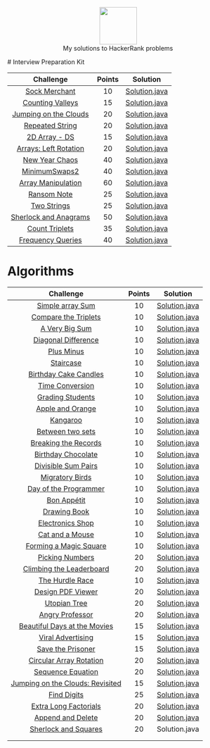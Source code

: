 
<p align="center">
    <a href="https://www.hackerrank.com/rockey5520">
        <img height=85 src="https://res.cloudinary.com/rockey5520/image/upload/v1585671805/hackerrank/hackerrank_mbzwqf.svg">
    </a>
    <br>My solutions to HackerRank problems
</p>
# Interview Preparation Kit

|                          Challenge                           | Points |                           Solution                           |
| :----------------------------------------------------------: | :----: | :----------------------------------------------------------: |
| [Sock Merchant](https://www.hackerrank.com/challenges/sock-merchant/problem?h_l=interview&playlist_slugs%5B%5D=interview-preparation-kit&playlist_slugs%5B%5D=warmup) |   10   | [Solution.java](https://github.com/rockey5520/hackerrank-java/blob/master/interviewprepararionkit/warmupchallenges/sockmerchant/Solution.java) |
| [Counting Valleys](https://www.hackerrank.com/challenges/counting-valleys/problem?h_l=interview&playlist_slugs%5B%5D=interview-preparation-kit&playlist_slugs%5B%5D=warmup) |   15   | [Solution.java](https://github.com/rockey5520/hackerrank-java/blob/master/interviewprepararionkit/warmupchallenges/countingvalleys/Solution.java) |
| [Jumping on the Clouds](https://www.hackerrank.com/challenges/jumping-on-the-clouds/problem?h_l=interview&playlist_slugs%5B%5D=interview-preparation-kit&playlist_slugs%5B%5D=warmup) |   20   | [Solution.java](https://github.com/rockey5520/hackerrank-java/blob/master/interviewprepararionkit/warmupchallenges/jumpingontheclouds/Solution.java) |
| [Repeated String](https://www.hackerrank.com/challenges/repeated-string/problem?h_l=interview&playlist_slugs%5B%5D=interview-preparation-kit&playlist_slugs%5B%5D=warmup) |   20   | [Solution.java](https://github.com/rockey5520/hackerrank-java/tree/master/interviewprepararionkit/warmupchallenges/RepeatedString) |
| [2D Array - DS](https://www.hackerrank.com/challenges/2d-array/problem?h_l=interview&playlist_slugs%5B%5D=interview-preparation-kit&playlist_slugs%5B%5D=arrays) |   15   | [Solution.java](https://github.com/rockey5520/hackerrank-java/blob/master/interviewprepararionkit/arrays/twoDArrayDS/Solution.java) |
| [Arrays: Left Rotation](https://www.hackerrank.com/challenges/ctci-array-left-rotation/problem?h_l=interview&playlist_slugs%5B%5D=interview-preparation-kit&playlist_slugs%5B%5D=arrays) |   20   | [Solution.java](https://github.com/rockey5520/hackerrank-java/blob/master/interviewprepararionkit/arrays/leftrotation/Solution.java) |
| [New Year Chaos](https://www.hackerrank.com/challenges/new-year-chaos/problem?h_l=interview&playlist_slugs%5B%5D=interview-preparation-kit&playlist_slugs%5B%5D=arrays) |   40   | [Solution.java](https://github.com/rockey5520/hackerrank-java/blob/master/interviewprepararionkit/arrays/newyearchaos/Solution.java) |
| [MinimumSwaps2](https://www.hackerrank.com/challenges/minimum-swaps-2/problem?h_l=interview&playlist_slugs%5B%5D=interview-preparation-kit&playlist_slugs%5B%5D=arrays) |   40   | [Solution.java](https://github.com/rockey5520/hackerrank-java/blob/master/interviewprepararionkit/MinimumSwaps2/Solution.java) |
| [Array Manipulation](https://www.hackerrank.com/challenges/crush/problem?h_l=interview&playlist_slugs%5B%5D=interview-preparation-kit&playlist_slugs%5B%5D=arrays) |   60   | [Solution.java](https://github.com/rockey5520/hackerrank-java/blob/master/interviewprepararionkit/arrays/arraymanipulation/Solution.java) |
| [Ransom Note](https://www.hackerrank.com/challenges/ctci-ransom-note/problem?h_l=interview&playlist_slugs%5B%5D=interview-preparation-kit&playlist_slugs%5B%5D=dictionaries-hashmaps) |   25   | [Solution.java](https://github.com/rockey5520/hackerrank-java/blob/master/interviewprepararionkit/DictionariesandHashmaps/ransomnote/Solution.java) |
| [Two Strings](https://www.hackerrank.com/challenges/two-strings/problem?h_l=interview&playlist_slugs%5B%5D=interview-preparation-kit&playlist_slugs%5B%5D=dictionaries-hashmaps) |   25   | [Solution.java](https://github.com/rockey5520/hackerrank-java/tree/master/interviewprepararionkit/DictionariesandHashmaps/twostrings) |
| [Sherlock and Anagrams](https://www.hackerrank.com/challenges/sherlock-and-anagrams/problem?h_l=interview&playlist_slugs%5B%5D=interview-preparation-kit&playlist_slugs%5B%5D=dictionaries-hashmaps) |   50   | [Solution.java](https://github.com/rockey5520/hackerrank-java/blob/master/interviewprepararionkit/dictionariesandhashmaps/sherlockandanagrams/Solution.java) |
| [Count Triplets](https://www.hackerrank.com/challenges/count-triplets-1/problem?h_l=interview&playlist_slugs%5B%5D=interview-preparation-kit&playlist_slugs%5B%5D=dictionaries-hashmaps) |   35   | [Solution.java](https://github.com/rockey5520/hackerrank-java/blob/master/interviewprepararionkit/dictionariesandhashmaps/counttriplets/Solution.java) |
| [Frequency Queries](https://www.hackerrank.com/challenges/frequency-queries/problem?h_l=interview&playlist_slugs%5B%5D=interview-preparation-kit&playlist_slugs%5B%5D=dictionaries-hashmaps) |   40   | [Solution.java](https://github.com/rockey5520/hackerrank-java/blob/master/interviewprepararionkit/dictionariesandhashmaps/frequencyqueries/Solution.java) |

# Algorithms

|                          Challenge                           | Points |                           Solution                           |
| :----------------------------------------------------------: | :----: | :----------------------------------------------------------: |
| [Simple array Sum](https://www.hackerrank.com/challenges/simple-array-sum/problem) |   10   | [Solution.java](https://github.com/rockey5520/hackerrank-java/blob/master/algorithms/warmup/simplearraysum/Solution.java) |
| [Compare the Triplets](https://www.hackerrank.com/challenges/compare-the-triplets/problem) |   10   | [Solution.java](https://github.com/rockey5520/hackerrank-java/blob/master/algorithms/warmup/comparethetriplets/Solution.java) |
| [A Very Big Sum](https://www.hackerrank.com/challenges/a-very-big-sum/problem) |   10   | [Solution.java](https://github.com/rockey5520/hackerrank-java/blob/master/algorithms/warmup/averybigsum/Solution.java) |
| [Diagonal Difference](https://www.hackerrank.com/challenges/diagonal-difference/problem) |   10   | [Solution.java](https://github.com/rockey5520/hackerrank-java/blob/master/algorithms/warmup/diagonaldifference/Solution.java) |
| [Plus Minus](https://www.hackerrank.com/challenges/plus-minus/problem?h_r=next-challenge&h_v=zen) |   10   | [Solution.java](https://github.com/rockey5520/hackerrank-java/blob/master/algorithms/warmup/plusminus/Solution.java) |
| [Staircase](https://www.hackerrank.com/challenges/staircase/problem?h_r=next-challenge&h_v=zen) |   10   | [Solution.java](https://github.com/rockey5520/hackerrank-java/blob/master/algorithms/warmup/staircase/Solution.java) |
| [Birthday Cake Candles](https://www.hackerrank.com/challenges/birthday-cake-candles/problem?h_r=next-challenge&h_v=zen&h_r=next-challenge&h_v=zen&h_r=next-challenge&h_v=zen) |   10   | [Solution.java](https://github.com/rockey5520/hackerrank-java/blob/master/algorithms/warmup/birthdaycakecandles/Solution.java) |
| [Time Conversion](https://www.hackerrank.com/challenges/time-conversion/problem?h_r=next-challenge&h_v=zen&h_r=next-challenge&h_v=zen&h_r=next-challenge&h_v=zen) |   10   | [Solution.java](https://github.com/rockey5520/hackerrank-java/tree/master/algorithms/warmup/timconversion) |
| [Grading Students](https://www.hackerrank.com/challenges/grading/problem) |   10   | [Solution.java](https://github.com/rockey5520/hackerrank-java/blob/master/algorithms/implementation/gradingstudents/Solution.java) |
| [Apple and Orange](https://www.hackerrank.com/challenges/apple-and-orange/problem) |   10   | [Solution.java](https://github.com/rockey5520/hackerrank-java/blob/master/algorithms/implementation/appleandorange/Solution.java) |
| [Kangaroo](https://www.hackerrank.com/challenges/kangaroo/problem) |   10   | [Solution.java](https://github.com/rockey5520/hackerrank-java/blob/master/algorithms/implementation/kangaroo/Solution.java) |
| [Between two sets](https://www.hackerrank.com/challenges/between-two-sets/problem) |   10   | [Solution.java](https://github.com/rockey5520/hackerrank-java/blob/master/algorithms/implementation/betweentwosets/Result.java) |
| [Breaking the Records](https://www.hackerrank.com/challenges/breaking-best-and-worst-records/problem?h_r=next-challenge&h_v=zen) |   10   | [Solution.java](https://github.com/rockey5520/hackerrank-java/tree/master/algorithms/implementation/breakingtherecords) |
| [Birthday Chocolate](https://www.hackerrank.com/challenges/the-birthday-bar/problem?h_r=next-challenge&h_v=zen) |   10   | [Solution.java](https://github.com/rockey5520/hackerrank-java/blob/master/algorithms/implementation/birthdaychocolate/Solution.java) |
| [Divisible Sum Pairs](https://www.hackerrank.com/challenges/divisible-sum-pairs/problem?h_r=next-challenge&h_v=zen) |   10   | [Solution.java](https://github.com/rockey5520/hackerrank-java/blob/master/algorithms/implementation/divisiblesumpairs/Solution.java) |
| [Migratory Birds](https://www.hackerrank.com/challenges/migratory-birds/problem?h_r=next-challenge&h_v=zen) |   10   | [Solution.java](https://github.com/rockey5520/hackerrank-java/blob/master/algorithms/implementation/migratorybirds/Solution.java) |
| [Day of the Programmer](https://www.hackerrank.com/challenges/day-of-the-programmer/problem?h_r=next-challenge&h_v=zen) |   10   | [Solution.java](https://github.com/rockey5520/hackerrank-java/blob/master/algorithms/implementation/dayoftheprogrammer/Solution.java) |
| [Bon Appétit](https://www.hackerrank.com/challenges/bon-appetit/problem?h_r=next-challenge&h_v=zen&h_r=next-challenge&h_v=zen) |   10   | [Solution.java](https://github.com/rockey5520/hackerrank-java/blob/master/algorithms/implementation/bonapp%C3%A9tit/Solution.java) |
| [Drawing Book](https://www.hackerrank.com/challenges/drawing-book/problem?h_r=next-challenge&h_v=zen&h_r=next-challenge&h_v=zen) |   10   | [Solution.java](https://github.com/rockey5520/hackerrank-java/blob/master/algorithms/implementation/drawingbook/Solution.java) |
| [Electronics Shop](https://www.hackerrank.com/challenges/electronics-shop/problem) |   10   | [Solution.java](https://github.com/rockey5520/hackerrank-java/blob/master/algorithms/implementation/electronicsshop/Solution.java) |
| [Cat and a Mouse](https://www.hackerrank.com/challenges/cats-and-a-mouse/problem?h_r=next-challenge&h_v=zen) |   10   | [Solution.java](https://github.com/rockey5520/hackerrank-java/blob/master/algorithms/implementation/catandmouse/Solution.java) |
| [Forming a Magic Square](https://www.hackerrank.com/challenges/magic-square-forming/problem?h_r=next-challenge&h_v=zen&h_r=next-challenge&h_v=zen) |   10   | [Solution.java](https://github.com/rockey5520/hackerrank-java/blob/master/algorithms/implementation/formingamagicsquare/Solution.java) |
| [Picking Numbers](https://www.hackerrank.com/challenges/picking-numbers/problem?h_r=next-challenge&h_v=zen&h_r=next-challenge&h_v=zen&h_r=next-challenge&h_v=zen) |   20   | [Solution.java](https://github.com/rockey5520/hackerrank-java/blob/master/algorithms/implementation/pickingnumbers/Solution.java) |
| [Climbing the Leaderboard](https://www.hackerrank.com/challenges/climbing-the-leaderboard/problem?h_r=next-challenge&h_v=zen&h_r=next-challenge&h_v=zen&h_r=next-challenge&h_v=zen) |   20   | [Solution.java](https://github.com/rockey5520/hackerrank-java/blob/master/algorithms/implementation/climbingtheleaderboard/Solution.java) |
| [The Hurdle Race](https://www.hackerrank.com/challenges/the-hurdle-race/problem?h_r=next-challenge&h_v=zen&h_r=next-challenge&h_v=zen&h_r=next-challenge&h_v=zen) |   10   | [Solution.java](https://github.com/rockey5520/hackerrank-java/blob/master/algorithms/implementation/thehurdlerace/Solution.java) |
| [Design PDF Viewer](https://www.hackerrank.com/challenges/designer-pdf-viewer/problem?h_r=next-challenge&h_v=zen&h_r=next-challenge&h_v=zen&h_r=next-challenge&h_v=zen) |   20   | [Solution.java](https://github.com/rockey5520/hackerrank-java/blob/master/algorithms/implementation/designpdfviewer/Solution.java) |
| [Utopian Tree](https://www.hackerrank.com/challenges/utopian-tree/problem) |   20   | [Solution.java](https://github.com/rockey5520/hackerrank-java/blob/master/algorithms/implementation/utopiantree/Solution.java) |
| [Angry Professor](https://www.hackerrank.com/challenges/angry-professor/problem) |   20   | [Solution.java](https://github.com/rockey5520/hackerrank-java/blob/master/algorithms/implementation/angryprofessor/Solution.java) |
| [Beautiful Days at the Movies](https://www.hackerrank.com/challenges/beautiful-days-at-the-movies/problem) |   15   | [Solution.java](https://github.com/rockey5520/hackerrank-java/blob/master/algorithms/implementation/beautifuldayatthemovies/Solution.java) |
| [Viral Advertising](https://www.hackerrank.com/challenges/strange-advertising/problem) |   15   | [Solution.java](https://github.com/rockey5520/hackerrank-java/blob/master/algorithms/implementation/viraladvertising/Solution.java) |
| [Save the Prisoner](https://www.hackerrank.com/challenges/save-the-prisoner/problem) |   15   | [Solution.java](https://github.com/rockey5520/hackerrank-java/blob/master/algorithms/implementation/savetheprisoner/Solution.java) |
| [Circular Array Rotation](https://www.hackerrank.com/challenges/circular-array-rotation/problem?h_r=next-challenge&h_v=zen) |   20   | [Solution.java](https://github.com/rockey5520/hackerrank-java/blob/master/algorithms/implementation/circulararrayrotation/Solution.java) |
| [Sequence Equation](https://www.hackerrank.com/challenges/permutation-equation/problem?h_r=next-challenge&h_v=zen) |   20   | [Solution.java](https://github.com/rockey5520/hackerrank-java/blob/master/algorithms/implementation/sequenceequation/Solution.java) |
| [Jumping on the Clouds: Revisited](https://www.hackerrank.com/challenges/jumping-on-the-clouds-revisited/problem?h_r=next-challenge&h_v=zen) |   15   | [Solution.java](https://github.com/rockey5520/hackerrank-java/blob/master/algorithms/implementation/jumpingoncloudsrevisited/Solution.java) |
| [Find Digits](https://www.hackerrank.com/challenges/find-digits/problem?h_r=next-challenge&h_v=zen&h_r=next-challenge&h_v=zen) |   25   | [Solution.java](https://github.com/rockey5520/hackerrank-java/tree/master/algorithms/implementation/finddigit) |
| [Extra Long Factorials](https://www.hackerrank.com/challenges/extra-long-factorials/problem?h_r=next-challenge&h_v=zen&h_r=next-challenge&h_v=zen) |   20   | [Solution.java](https://github.com/rockey5520/hackerrank-java/blob/master/algorithms/implementation/extralongfactorials/Solution.java) |
| [Append and Delete](https://www.hackerrank.com/challenges/append-and-delete/problem?h_r=next-challenge&h_v=zen&h_r=next-challenge&h_v=zen) |   20   | [Solution.java](https://github.com/rockey5520/hackerrank-java/blob/master/algorithms/implementation/appendanddelete/Solution.java) |
| [Sherlock and Squares](https://www.hackerrank.com/challenges/sherlock-and-squares/problem?h_r=next-challenge&h_v=zen&h_r=next-challenge&h_v=zen&h_r=next-challenge&h_v=zen) |   20   |                        Solution.java                         |
|                                                              |        |                                                              |
|                                                              |        |                                                              |

